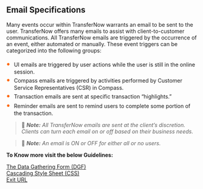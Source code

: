 ## Email Specifications 

Many events occur within TransferNow warrants an email to be sent to the user. TransferNow offers many emails to assist with client-to-customer communications. All TransferNow emails are triggered by the occurrence of an event, either automated or manually. These event triggers can be categorized into the following groups: 


<div class="card-body">
<ul>
<li>UI emails are triggered by user actions while the user is still in the online session.</li>
<li>Compass emails are triggered by activities performed by Customer Service Representatives (CSR) in Compass.</li>
<li>Transaction emails are sent at specific transaction “highlights.”</li>
<li>Reminder emails are sent to remind users to complete some portion of the transaction.</li>
</ul>
</div>


> :memo: _**Note:** All TransferNow emails are sent at the client’s discretion. Clients can turn each email on or off based on their business needs._
 

> :memo: _**Note:** An email is ON or OFF for either all or no users._


**To Know more visit the below Guidelines:**

[The Data Gathering Form (DGF) ](?path=docs/getting_started/TN-UI-Widget/The_Data_Gathering_Form.md)    
[Cascading Style Sheet (CSS) ](?path=docs/getting_started/TN-UI-Widget/Cascading_Style_Sheet.md)    
[Exit URL ](?path=docs/getting_started/TN-UI-Widget/Exit_URL.md)    


<style>
    .card-body ul {
        list-style: none;
        padding-left: 20px;
    }
    .card-body ul li::before {
        content: "\2022";
        font-size: 1.5em;
        color: #f60;
        display: inline-block;
        width: 1em;
        margin-left: -1em;
    }
</style>